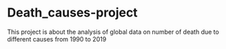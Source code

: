# Death_causes-project
This project is about the analysis of global data on number of death due to different causes from 1990 to 2019
